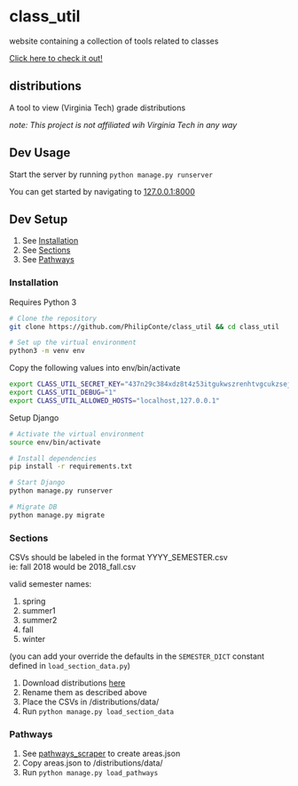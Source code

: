 # class_util
website containing a collection of tools related to classes

[Click here to check it out!](http://distributions.pconte.me)

## distributions
A tool to view (Virginia Tech) grade distributions

*note: This project is not affiliated wih Virginia Tech in any way*

## Dev Usage
Start the server by running `python manage.py runserver`

You can get started by navigating to [127.0.0.1:8000](http://127.0.0.1:8000/)

## Dev Setup
1. See [Installation](#installation)
2. See [Sections](#Sections)
3. See [Pathways](#pathways)

### Installation
Requires Python 3
```bash
# Clone the repository
git clone https://github.com/PhilipConte/class_util && cd class_util

# Set up the virtual environment
python3 -m venv env
```

Copy the following values into env/bin/activate
```bash
export CLASS_UTIL_SECRET_KEY="437n29c384xdz8t4z53itgukwszrenhtvgcukzsejhrdgn"
export CLASS_UTIL_DEBUG="1"
export CLASS_UTIL_ALLOWED_HOSTS="localhost,127.0.0.1"
```

Setup Django
```bash
# Activate the virtual environment
source env/bin/activate

# Install dependencies
pip install -r requirements.txt

# Start Django
python manage.py runserver

# Migrate DB
python manage.py migrate
```

### Sections
CSVs should be labeled in the format YYYY_SEMESTER.csv  
ie: fall 2018 would be 2018_fall.csv

valid semester names:
1. spring
1. summer1
1. summer2
1. fall
1. winter

(you can add your override the defaults in  the `SEMESTER_DICT` constant defined in `load_section_data.py`)
1. Download distributions [here](https://irweb.ir.vt.edu/webtest/Authenticated/GradeDistribution.aspx)
2. Rename them as described above
3. Place the CSVs in /distributions/data/
4. Run ```python manage.py load_section_data```

### Pathways
1. See [pathways_scraper](https://github.com/PhilipConte/pathways_scraper) to create areas.json
2. Copy areas.json to /distributions/data/
3. Run ```python manage.py load_pathways```
